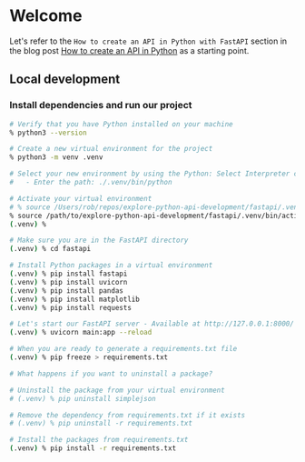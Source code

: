 # Welcome
Let's refer to the `How to create an API in Python with FastAPI` section in the blog post [How to create an API in Python](https://anderfernandez.com/en/blog/how-to-create-api-python/) as a starting point.

## Local development

### Install dependencies and run our project

```sh
# Verify that you have Python installed on your machine
% python3 --version

# Create a new virtual environment for the project
% python3 -m venv .venv

# Select your new environment by using the Python: Select Interpreter command in VS Code
#   - Enter the path: ./.venv/bin/python

# Activate your virtual environment
# % source /Users/rob/repos/explore-python-api-development/fastapi/.venv/bin/activate
% source /path/to/explore-python-api-development/fastapi/.venv/bin/activate
(.venv) %

# Make sure you are in the FastAPI directory
(.venv) % cd fastapi

# Install Python packages in a virtual environment
(.venv) % pip install fastapi
(.venv) % pip install uvicorn
(.venv) % pip install pandas
(.venv) % pip install matplotlib
(.venv) % pip install requests

# Let's start our FastAPI server - Available at http://127.0.0.1:8000/
(.venv) % uvicorn main:app --reload

# When you are ready to generate a requirements.txt file
(.venv) % pip freeze > requirements.txt

# What happens if you want to uninstall a package?

# Uninstall the package from your virtual environment
# (.venv) % pip uninstall simplejson

# Remove the dependency from requirements.txt if it exists
# (.venv) % pip uninstall -r requirements.txt

# Install the packages from requirements.txt
(.venv) % pip install -r requirements.txt
```
